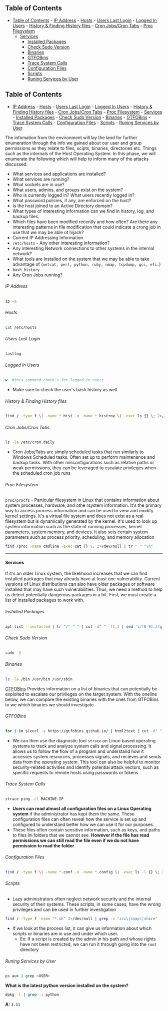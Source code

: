 ## Table of Contents

  - [Table of Contents](#Table\of\Contents)
          - [IP Address](#IP\Address)
          - [Hosts](#Hosts)
          - [Users Last Login](#Users\Last\Login)
          - [Logged In Users](#Logged\In\Users)
          - [History & Finding History files](#History\&\Finding\History\files)
          - [Cron Jobs/Cron Tabs](#Cron\Jobs/Cron\Tabs)
          - [Proc Filesystem](#Proc\Filesystem)
      - [Services](#Services)
          - [Installed Packages](#Installed\Packages)
          - [Check Sudo Version](#Check\Sudo\Version)
          - [Binaries](#Binaries)
          - [GTFOBins](#GTFOBins)
          - [Trace System Calls](#Trace\System\Calls)
          - [Configuration Files](#Configuration\Files)
          - [Scripts](#Scripts)
          - [Runing Services by User](#Runing\Services\by\User)

## Table of Contents

- [IP Address](#IP\Address)
          - [Hosts](#Hosts)
          - [Users Last Login](#Users\Last\Login)
          - [Logged In Users](#Logged\In\Users)
          - [History & Finding History files](#History\&\Finding\History\files)
          - [Cron Jobs/Cron Tabs](#Cron\Jobs/Cron\Tabs)
          - [Proc Filesystem](#Proc\Filesystem)
      - [Services](#Services)
          - [Installed Packages](#Installed\Packages)
          - [Check Sudo Version](#Check\Sudo\Version)
          - [Binaries](#Binaries)
          - [GTFOBins](#GTFOBins)
          - [Trace System Calls](#Trace\System\Calls)
          - [Configuration Files](#Configuration\Files)
          - [Scripts](#Scripts)
          - [Runing Services by User](#Runing\Services\by\User)

The infomation from the environment will lay the land for further enumeration through the info we gained about our user and group permissions as they relate to files, scipts, binaries, directories etc. Things such as the internals of the Host Operating System. In this phase, we will enumerate the following which will help to inform many of the attacks discussed:
- What services and applications are installed?
- What services are running?
- What sockets are in use?
- What users, admins, and groups exist on the system?
- Who is currently logged in? What users recently logged in?
- What password policies, if any, are enforced on the host?
- Is the host joined to an Active Directory domain?
- What types of interesting information can we find in history, log, and backup files.
- Which files have been modified recently and how often? Are there any interesting patterns in file modification that could indicate a crong job in use that we may be able ot hijack?
- Current IP Addressing Information
- `/etc/hosts` - Any other interesting information?
- Any interesting Network connections to other systems in the internal network?
- What tools are installed on the system that we may be able to take advantage of (`netcat, perl, python, ruby, nmap, tcpdump, gcc, etc.`)
- `bash_history`
- Any Cron Jobs running?
###### IP Address
```bash
ip -a
```
###### Hosts
```bash
cat /etc/hosts
```
###### Users Last Login
```bash
lastlog
```
###### Logged In Users
```bash
w  #this command check's for logged in users
```
- Make sure to check the user's bash history as well. 
###### History & Finding History files
```bash
find / -type f \( -name *_hist -o -name *_histroy \) -exec ls {} \; 2>/dev/null
```
###### Cron Jobs/Cron Tabs
```bash
ls -la /etc/cron.daily
```
- Cron Jobs/Tabs are simply scheduled tasks that run similarly to Windows Scheduled tasks. Often set up to perform maintenance and backup tasks. With other misconfigurations such as relative paths or weak permissions, they can be leveraged to escalate privileges when the scheduled cron job runs
###### Proc Filesystem
`proc/procfs` - Particular filesystem in Linux that contains information about system processes, hardware, and othe rsystem information. It's the primary way to access process information and can be used to view and modify kernel settings. It's a virtual file system and does not exist as a real filesystem but is dynamically generated by the kernel. It's used to look up system information such as the state of running processes, kernel parameters, system memory, and devices. It also sets certain system parameters such as process priority, scheduling, and memory allocation
```bash
find /proc -name cmdline -exec cat {} \; 2>/dev/null | tr " " "\n"
```
___
#### Services
If it's an older Linux system, the likelihood increases that we can find installed packages that may already have at least one vulnerability. Current versions of Linux distributions can also have older packages or software installed that may have such vulnerabilities. Thus, we need a method to help us detect potentially dangerous packages in a bit. First, we must create a list of installed packages to work with.
###### Installed Packages
```bash
apt list --installed | tr "/" " " | cut -d" " -f1,3 | sed 's/[0-9]://g'
```
###### Check Sudo Version
```bash
sudo -V
```
###### Binaries
```bash
ls -la /bin /usr/bin /usr/sbin
```
[GTFOBins](https://gtfobins.github.io/) Provides information on a list of binaries that can potentially be exploited to escalate our privileges on the target system. With the oneline below, we can compare the existing binaries with the ones from GTFOBins to we which binaries we should investigate
###### GTFOBins
```bash
for i in $(curl -s https://gtfobins.github.io/ | html2text | cut -d" ") -f1 | sed '/^[[:space:]]*$/d');do if grep -q "$i" installed_pkgs.list;then echo "Check GTFO for: $i";fi;done
```
- We can then use the diagnostic tool `strace` on Linux-based operating systems to track and analyze system calls and signal processing. It allows us to follow the flow of a program and understand how it accesses system resources, processes signals, and recieves and sends data from the operating system. This tool can also be helpful to monitor security-related activities and identify potential attack vectors, such as specific requests to remote hosts using passwords or tokens
###### Trace System Calls
```bash
strace ping -c1 MACHINE.IP
```
- **Users can read almost all configuration files on a Linux Operating system** if the administrator has kept them the same. These configuration files can often reveal how the service is set up and configured to understand better how we can use it for our purposes. 
- These files often contain sensitive information, such as keys, and paths to files ini folders that we cannot see. **However if the file has read permissions we can still read the file even if we do not have permission to read the folder**
###### Configuration Files
```bash
find / -type f \( -name *.conf -o -name *.config \) -exec ls -l {} \; 2>/dev/null
```
###### Scripts
- Lazy administrators often neglect network security and the internal security of their systems. These scripts, in some cases, have the wrong privileges and can be used in further investigation
```bash
find / -type f -name "*.sh" 2>/dev/null | grep -v "src\|snap\|share"
```
- If we look at the process list, it can give us information about which scripts or binaries are in use and under which user. 
	- Ex: If a script is created by the admin in his path and whose rights have not been restricted, we can run it through going into the `root` directory
###### Runing Services by User
```bash
ps aux | grep <USER>
```

**What is the latest python version installed on the system?**
```bash
dpkg -l | grep -i python
```
**A:** `3.11`












